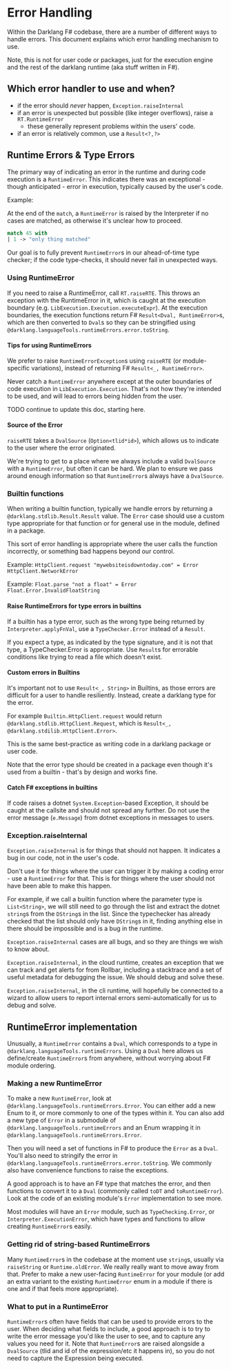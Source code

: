 # Error Handling

Within the Darklang F# codebase, there are a number of different ways to handle errors.
This document explains which error handling mechanism to use.

Note, this is not for user code or packages, just for the execution engine and the
rest of the darklang runtime (aka stuff written in F#).

## Which error handler to use and when?

- if the error should _never_ happen, `Exception.raiseInternal`
- if an error is unexpected but possible (like integer overflows), raise a `RT.RuntimeError`
  - these generally represent problems within the users' code.
- if an error is relatively common, use a `Result<?,?>`

## Runtime Errors & Type Errors

The primary way of indicating an error in the runtime and during code execution is a
`RuntimeError`. This indicates there was an exceptional - though anticipated - error
in execution, typically caused by the user's code.

Example:

At the end of the `match`, a `RuntimeError` is raised by the Interpreter if no cases are matched,
as otherwise it's unclear how to proceed.

```fsharp
match 45 with
| 1 -> "only thing matched"
```

Our goal is to fully prevent `RuntimeError`s in our ahead-of-time type checker;
if the code type-checks, it should never fail in unexpected ways.

### Using RuntimeError

If you need to raise a RuntimeError, call `RT.raiseRTE`. This throws an exception
with the RuntimeError in it, which is caught at the execution boundary (e.g.
`LibExecution.Execution.executeExpr`). At the execution boundaries, the execution
functions return F# `Result<Dval, RuntimeError>`s, which are then converted to
`Dval`s so they can be stringified using
`@darklang.languageTools.runtimeErrors.error.toString`.

#### Tips for using RuntimeErrors

We prefer to raise `RuntimeErrorException`s using `raiseRTE` (or module-specific
variations), instead of returning F# `Result<_, RuntimeError>`.

Never catch a `RuntimeError` anywhere except at the outer boundaries of code
execution in `LibExecution.Execution`. That's not how they're intended to be used,
and will lead to errors being hidden from the user.

TODO continue to update this doc, starting here.

#### Source of the Error

`raiseRTE` takes a `DvalSource` (`Option<tlid*id>`), which allows us to indicate to
the user where the error originated.

We're trying to get to a place where we always include a valid `DvalSource` with a
`RuntimeError`, but often it can be hard. We plan to ensure we pass around enough
information so that `RuntimeError`s always have a `DvalSource`.

### Builtin functions

When writing a builtin function, typically we handle errors by returning a
`@darklang.stdlib.Result.Result` value. The `Error` case should use a custom type
appropriate for that function or for general use in the module, defined in a package.

This sort of error handling is appropriate where the user calls the function
incorrectly, or something bad happens beyond our control.

Example: `HttpClient.request "mywebsiteisdowntoday.com" = Error HttpClient.NetworkError`

Example: `Float.parse "not a float" = Error Float.Error.InvalidFloatString`

#### Raise RuntimeErrors for type errors in builtins

If a builtin has a type error, such as the wrong type being returned by
`Interpreter.applyFnVal`, use a `TypeChecker.Error` instead of a `Result`.

If you expect a type, as indicated by the type signature, and it is not that type, a
TypeChecker.Error is appropriate. Use `Result`s for errorable conditions like trying
to read a file which doesn't exist.

#### Custom errors in Builtins

It's important not to use `Result<_, String>` in Builtins, as those errors are
difficult for a user to handle resiliently. Instead, create a darklang type for the
error.

For example `Builtin.HttpClient.request` would return
`@darklang.stdlib.HttpClient.Request`, which is `Result<_, @darklang.stdilib.HttpClient.Error>`.

This is the same best-practice as writing code in a darklang package or user code.

Note that the error type should be created in a package even though it's used from a
builtin - that's by design and works fine.

#### Catch F# exceptions in builtins

If code raises a dotnet `System.Exception`-based Exception, it should be caught at
the callsite and should not spread any further. Do not use the error message
(`e.Message`) from dotnet exceptions in messages to users.

### Exception.raiseInternal

`Exception.raiseInternal` is for things that should not happen. It indicates a bug in
our code, not in the user's code.

Don't use it for things where the user can trigger it by making a coding error - use a
`RuntimeError` for that. This is for things where the user should not have been able
to make this happen.

For example, if we call a builtin function where the parameter type is
`List<String>`, we will still need to go through the list and extract the dotnet
`string`s from the `DString`s in the list. Since the typechecker has already checked
that the list should only have `DString`s in it, finding anything else in there
should be impossible and is a bug in the runtime.

`Exception.raiseInternal` cases are all bugs, and so they are things we wish to know
about.

`Exception.raiseInternal`, in the cloud runtime, creates an exception that we can
track and get alerts for from Rollbar, including a stacktrace and a set of useful
metadata for debugging the issue. We should debug and solve these.

`Exception.raiseInternal`, in the cli runtime, will hopefully be connected to a wizard
to allow users to report internal errors semi-automatically for us to debug and solve.

## RuntimeError implementation

Unusually, a `RuntimeError` contains a `Dval`, which corresponds to a type in
`@darklang.languageTools.runtimeErrors`. Using a `Dval` here allows us define/create
`RuntimeError`s from anywhere, without worrying about F# module ordering.

### Making a new RuntimeError

To make a new `RuntimeError`, look at `@darklang.languageTools.runtimeErrors.Error`.
You can either add a new Enum to it, or more commonly to one of the types within it.
You can also add a new type of `Error` in a submodule of
`@darklang.languageTools.runtimeErrors` and an Enum wrapping it in
`@darklang.languageTools.runtimeErrors.Error`.

Then you will need a set of functions in F# to produce the `Error` as a `Dval`.
You'll also need to stringify the error in
`@darklang.languageTools.runtimeErrors.error.toString`. We commonly also have
convenience functions to raise the exceptions.

A good approach is to have an F# type that matches the error, and then functions to
convert it to a `Dval` (commonly called `toDT` and `toRuntimeError`). Look at the
code of an existing module's `Error` implementation to see more.

Most modules will have an `Error` module, such as `TypeChecking.Error`, or
`Interpreter.ExecutionError`, which have types and functions to allow creating
`RuntimeError`s easily.

### Getting rid of string-based RuntimeErrors

Many `RuntimeError`s in the codebase at the moment use `string`s, usually via
`raiseString` or `Runtime.oldError`. We really really want to move away from that.
Prefer to make a new user-facing `RuntimeError` for your module (or add an extra
variant to the existing `RuntimeError` enum in a module if there is one and if that
feels more appropriate).

### What to put in a RuntimeError

`RuntimeError`s often have fields that can be used to provide errors to the user.
When deciding what fields to include, a good approach is to try to write the error
message you'd like the user to see, and to capture any values you need for it. Note
that `RuntimeError`s are raised alongside a `DvalSource` (tlid and id of the
expression/etc it happens in), so you do not need to capture the Expression being
executed.
